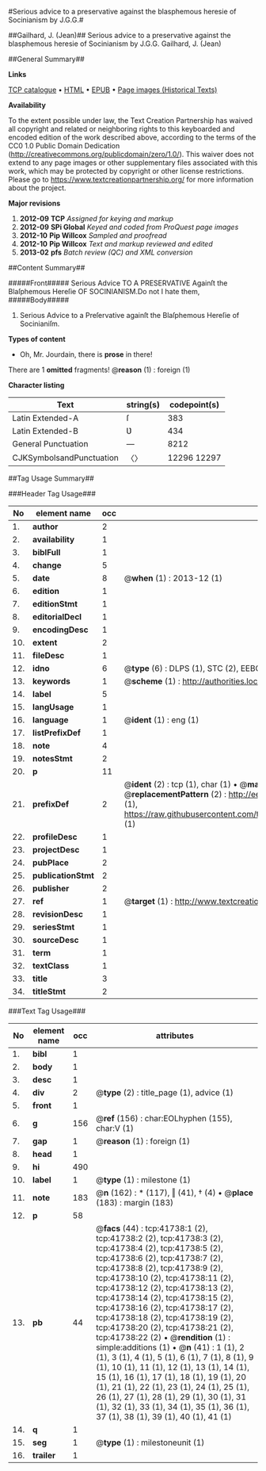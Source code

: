 #Serious advice to a preservative against the blasphemous heresie of Socinianism by J.G.G.#

##Gailhard, J. (Jean)##
Serious advice to a preservative against the blasphemous heresie of Socinianism by J.G.G.
Gailhard, J. (Jean)

##General Summary##

**Links**

[TCP catalogue](http://www.ota.ox.ac.uk/tcp/)  • 
[HTML](http://tei.it.ox.ac.uk/tcp/Texts-HTML/free/A41/A41550.html)  • 
[EPUB](http://tei.it.ox.ac.uk/tcp/Texts-EPUB/free/A41/A41550.epub) • 
[Page images (Historical Texts)](https://historicaltexts.jisc.ac.uk/eebo-08751738e)

**Availability**

To the extent possible under law, the Text Creation Partnership has waived all copyright and related or neighboring rights to this keyboarded and encoded edition of the work described above, according to the terms of the CC0 1.0 Public Domain Dedication (http://creativecommons.org/publicdomain/zero/1.0/). This waiver does not extend to any page images or other supplementary files associated with this work, which may be protected by copyright or other license restrictions. Please go to https://www.textcreationpartnership.org/ for more information about the project.

**Major revisions**

1. __2012-09__ __TCP__ *Assigned for keying and markup*
1. __2012-09__ __SPi Global__ *Keyed and coded from ProQuest page images*
1. __2012-10__ __Pip Willcox__ *Sampled and proofread*
1. __2012-10__ __Pip Willcox__ *Text and markup reviewed and edited*
1. __2013-02__ __pfs__ *Batch review (QC) and XML conversion*

##Content Summary##

#####Front#####
Serious Advice TO A PRESERVATIVE Againſt the Blaſphemous Hereſie OF SOCINIANISM.Do not I hate them, 
#####Body#####

1. Serious Advice to a Preſervative againſt the Blaſphemous Hereſie of Socinianiſm.

**Types of content**

  * Oh, Mr. Jourdain, there is **prose** in there!

There are 1 **omitted** fragments! 
 @__reason__ (1) : foreign (1)

**Character listing**


|Text|string(s)|codepoint(s)|
|---|---|---|
|Latin Extended-A|ſ|383|
|Latin Extended-B|Ʋ|434|
|General Punctuation|—|8212|
|CJKSymbolsandPunctuation|〈〉|12296 12297|

##Tag Usage Summary##

###Header Tag Usage###

|No|element name|occ|attributes|
|---|---|---|---|
|1.|__author__|2||
|2.|__availability__|1||
|3.|__biblFull__|1||
|4.|__change__|5||
|5.|__date__|8| @__when__ (1) : 2013-12 (1)|
|6.|__edition__|1||
|7.|__editionStmt__|1||
|8.|__editorialDecl__|1||
|9.|__encodingDesc__|1||
|10.|__extent__|2||
|11.|__fileDesc__|1||
|12.|__idno__|6| @__type__ (6) : DLPS (1), STC (2), EEBO-CITATION (1), OCLC (1), VID (1)|
|13.|__keywords__|1| @__scheme__ (1) : http://authorities.loc.gov/ (1)|
|14.|__label__|5||
|15.|__langUsage__|1||
|16.|__language__|1| @__ident__ (1) : eng (1)|
|17.|__listPrefixDef__|1||
|18.|__note__|4||
|19.|__notesStmt__|2||
|20.|__p__|11||
|21.|__prefixDef__|2| @__ident__ (2) : tcp (1), char (1)  •  @__matchPattern__ (2) : ([0-9\-]+):([0-9IVX]+) (1), (.+) (1)  •  @__replacementPattern__ (2) : http://eebo.chadwyck.com/downloadtiff?vid=$1&page=$2 (1), https://raw.githubusercontent.com/textcreationpartnership/Texts/master/tcpchars.xml#$1 (1)|
|22.|__profileDesc__|1||
|23.|__projectDesc__|1||
|24.|__pubPlace__|2||
|25.|__publicationStmt__|2||
|26.|__publisher__|2||
|27.|__ref__|1| @__target__ (1) : http://www.textcreationpartnership.org/docs/. (1)|
|28.|__revisionDesc__|1||
|29.|__seriesStmt__|1||
|30.|__sourceDesc__|1||
|31.|__term__|1||
|32.|__textClass__|1||
|33.|__title__|3||
|34.|__titleStmt__|2||


###Text Tag Usage###

|No|element name|occ|attributes|
|---|---|---|---|
|1.|__bibl__|1||
|2.|__body__|1||
|3.|__desc__|1||
|4.|__div__|2| @__type__ (2) : title_page (1), advice (1)|
|5.|__front__|1||
|6.|__g__|156| @__ref__ (156) : char:EOLhyphen (155), char:V (1)|
|7.|__gap__|1| @__reason__ (1) : foreign (1)|
|8.|__head__|1||
|9.|__hi__|490||
|10.|__label__|1| @__type__ (1) : milestone (1)|
|11.|__note__|183| @__n__ (162) : * (117), ‖ (41), † (4)  •  @__place__ (183) : margin (183)|
|12.|__p__|58||
|13.|__pb__|44| @__facs__ (44) : tcp:41738:1 (2), tcp:41738:2 (2), tcp:41738:3 (2), tcp:41738:4 (2), tcp:41738:5 (2), tcp:41738:6 (2), tcp:41738:7 (2), tcp:41738:8 (2), tcp:41738:9 (2), tcp:41738:10 (2), tcp:41738:11 (2), tcp:41738:12 (2), tcp:41738:13 (2), tcp:41738:14 (2), tcp:41738:15 (2), tcp:41738:16 (2), tcp:41738:17 (2), tcp:41738:18 (2), tcp:41738:19 (2), tcp:41738:20 (2), tcp:41738:21 (2), tcp:41738:22 (2)  •  @__rendition__ (1) : simple:additions (1)  •  @__n__ (41) : 1 (1), 2 (1), 3 (1), 4 (1), 5 (1), 6 (1), 7 (1), 8 (1), 9 (1), 10 (1), 11 (1), 12 (1), 13 (1), 14 (1), 15 (1), 16 (1), 17 (1), 18 (1), 19 (1), 20 (1), 21 (1), 22 (1), 23 (1), 24 (1), 25 (1), 26 (1), 27 (1), 28 (1), 29 (1), 30 (1), 31 (1), 32 (1), 33 (1), 34 (1), 35 (1), 36 (1), 37 (1), 38 (1), 39 (1), 40 (1), 41 (1)|
|14.|__q__|1||
|15.|__seg__|1| @__type__ (1) : milestoneunit (1)|
|16.|__trailer__|1||
